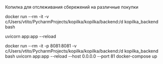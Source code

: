 Копилка для отслеживания сбережений на различные покупки

docker run --rm -it -v c/Users/vtito/PycharmProjects/kopilka/kopilka/backend:/d kopilka_backend bash

uvicorn app:app --reload

docker run --rm -it -p 8081:8081 -v c/Users/vtito/PycharmProjects/kopilka/kopilka/backend:/d kopilka_backend bash
uvicorn app:app --reload --host 0.0.0.0 --port 81
docker-compose up